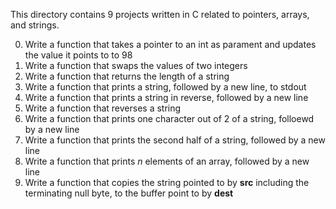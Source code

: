 This directory contains 9 projects written in C related to pointers, arrays, and strings.

0. Write a function that takes a pointer to an int as parament and updates the value it points to to 98
1. Write a function that swaps the values of two integers
2. Write a function that returns the length of a string
3. Write a function that prints a string, followed by a new line, to stdout
4. Write a function that prints a string in reverse, followed by a new line
5. Write a function that reverses a string
6. Write a function that prints one character out of 2 of a string, folloewd by a new line
7. Write a function that prints the second half of a string, followed by a new line
8. Write a function that prints *n* elements of an array, followed by a new line 
9. Write a function that copies the string pointed to by **src** including the terminating null byte, to the buffer point to by **dest**